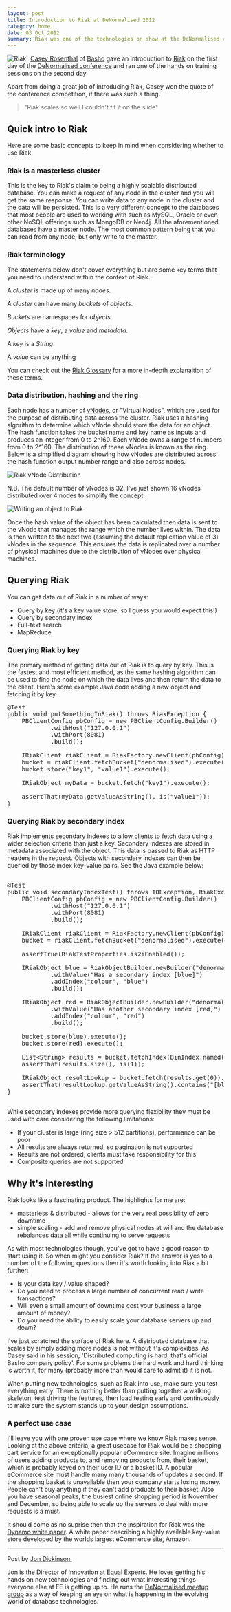 ```yaml
---
layout: post
title: Introduction to Riak at DeNormalised 2012
category: home
date: 03 Oct 2012
summary: Riak was one of the technologies on show at the DeNormalised conference last week. Riak is a distributed key value database that is built to work at huge scale.
---
```

<a href="http://basho.com/products/riak-overview/"><img src="/asset/images/riaklogo.png" title="Riak" style="float:left;padding-right:10px;"/></a>

[Casey Rosenthal](http://twitter.com/caseyrosenthal) of [Basho](http://basho.com) gave an introduction to [Riak](http://basho.com/products/riak-overview/) on the first day of the [DeNormalised conference](http://skillsmatter.com/event/java-jee/denormalised-nosql-roadshow-2012) and ran one of the hands on training sessions on the second day.

Apart from doing a great job of introducing Riak, Casey won the quote of the conference competition, if there was such a thing. 

> "Riak scales so well I couldn't fit it on the slide"

## Quick intro to Riak

Here are some basic concepts to keep in mind when considering whether to use Riak.

### Riak is a masterless cluster

This is the key to Riak's claim to being a highly scalable distributed database. You can make a request of any node in the cluster and you will get the same response. You can write data to any node in the cluster and the data will be persisted. This is a very different concept to the databases that most people are used to working with such as MySQL, Oracle or even other NoSQL offerings such as MongoDB or Neo4j. All the aforementioned databases have a master node. The most common pattern being that you can read from any node, but only write to the master.

### Riak terminology

The statements below don't cover everything but are some key terms that you need to understand within the context of Riak.

A *cluster* is made up of many *nodes*.

A *cluster* can have many *buckets* of *objects*.

*Buckets* are namespaces for *objects*.

*Objects* have a *key*, a *value* and *metadata*.

A *key* is a *String*

A *value* can be anything

You can check out the [Riak Glossary](http://wiki.basho.com/Riak-Glossary.html) for a more in-depth explanaition of these terms.

### Data distribution, hashing and the ring

Each node has a number of [vNodes](http://wiki.basho.com/Riak-Glossary.html#Vnode), or "Virtual Nodes", which are used for the purpose of distributing data across the cluster. Riak uses a hashing algorithm to determine which vNode should store the data for an object. The hash function takes the bucket name and key name as inputs and produces an integer from 0 to 2^160. Each vNode owns a range of numbers from 0 to 2^160. The distribution of these vNodes is known as the ring. Below is a simplified diagram showing how vNodes are distributed across the hash function output number range and also across nodes.

![Riak vNode Distribution](/asset/images/ring_ish.png)

N.B. The default number of vNodes is 32. I've just shown 16 vNodes distributed over 4 nodes to simplify the concept.

![Writing an object to Riak](/asset/images/ring_writing_to.png)

Once the hash value of the object has been calculated then data is sent to the vNode that manages the range which the number lives within. The data is then written to the next two (assuming the default replication value of 3) vNodes in the sequence. This ensures the data is replicated over a number of physical machines due to the distribution of vNodes over physical machines.


## Querying Riak

You can get data out of Riak in a number of ways:
* Query by key (it's a key value store, so I guess you would expect this!)
* Query by secondary index
* Full-text search
* MapReduce

### Querying Riak by key

The primary method of getting data out of Riak is to query by key. This is the fastest and most efficient method, as the same hashing algorithm can be used to find the node on which the data lives and then return the data to the client. Here's some example Java code adding a new object and fetching it by key.

<pre>
@Test
public void putSomethingInRiak() throws RiakException {
    PBClientConfig pbConfig = new PBClientConfig.Builder()
            .withHost("127.0.0.1")
            .withPort(8081)
            .build();

    IRiakClient riakClient = RiakFactory.newClient(pbConfig);
    bucket = riakClient.fetchBucket("denormalised").execute();
    bucket.store("key1", "value1").execute();

    IRiakObject myData = bucket.fetch("key1").execute();

    assertThat(myData.getValueAsString(), is("value1"));
}
</pre>

### Querying Riak by secondary index

Riak implements secondary indexes to allow clients to fetch data using a wider selection criteria than just a key. Secondary indexes are stored in metadata associated with the object. This data is passed to Riak as HTTP headers in the request. Objects with secondary indexes can then be queried by those index key-value pairs. See the Java example below:

<pre>

@Test
public void secondaryIndexTest() throws IOException, RiakException {
    PBClientConfig pbConfig = new PBClientConfig.Builder()
            .withHost("127.0.0.1")
            .withPort(8081)
            .build();

    IRiakClient riakClient = RiakFactory.newClient(pbConfig);
    bucket = riakClient.fetchBucket("denormalised").execute();

    assertTrue(RiakTestProperties.is2iEnabled());

    IRiakObject blue = RiakObjectBuilder.newBuilder("denormalised", "key1")
            .withValue("Has a secondary index [blue]")
            .addIndex("colour", "blue")
            .build();

    IRiakObject red = RiakObjectBuilder.newBuilder("denormalised", "key2")
            .withValue("Has another secondary index [red]")
            .addIndex("colour", "red")
            .build();

    bucket.store(blue).execute();
    bucket.store(red).execute();

    List&lt;String&gt; results = bucket.fetchIndex(BinIndex.named("colour")).withValue("blue").execute();
    assertThat(results.size(), is(1));

    IRiakObject resultLookup = bucket.fetch(results.get(0)).execute();
    assertThat(resultLookup.getValueAsString().contains("[blue]"), is(true));
}

</pre>

While secondary indexes provide more querying flexibility they must be used with care considering the following limitations:

* If your cluster is large (ring size > 512 partitions), performance can be poor
* All results are always returned, so pagination is not supported
* Results are not ordered, clients must take responsibility for this
* Composite queries are not supported


## Why it's interesting

Riak looks like a fascinating product. The highlights for me are:

* masterless & distributed - allows for the very real possibility of zero downtime
* simple scaling - add and remove physical nodes at will and the database rebalances data all while continuing to serve requests

As with most technologies though, you've got to have a good reason to start using it. So when might you consider Riak? If the answer is yes to a number of the following questions then it's worth looking into Riak a bit further:

* Is your data key / value shaped?
* Do you need to process a large number of concurrent read / write transactions?
* Will even a small amount of downtime cost your business a large amount of money?
* Do you need the ability to easily scale your database servers up and down?

I've just scratched the surface of Riak here. A distributed database that scales by simply adding more nodes is not without it's complexities. As Casey said in his session, 'Distributed computing is hard, that's official Basho company policy'. For some problems the hard work and hard thinking is worth it, for many (probably more than would care to admit it) it is not. 

When putting new technologies, such as Riak into use, make sure you test everything early. There is nothing better than putting together a walking skeleton, test driving the features, then load testing early and continuously to make sure the system stands up to your design assumptions. 

### A perfect use case

I'll leave you with one proven use case where we know Riak makes sense. Looking at the above criteria, a great usecase for Riak would be a shopping cart service for an exceptionally popular eCommerce site. Imagine millions of users adding products to, and removing products from, their basket, which is probably keyed on their user ID or a basket ID. A popular eCommerce site must handle many many thousands of updates a second. If the shopping basket is unavailable then your company starts losing money. People can't buy anything if they can't add products to their basket. Also you have seasonal peaks, the busiest online shopping period is November and December, so being able to scale up the servers to deal with more requests is a must. 

It should come as no suprise then that the inspiration for Riak was the [Dynamo white paper](http://www.read.seas.harvard.edu/~kohler/class/cs239-w08/decandia07dynamo.pdf). A white paper describing a highly available key-value store developed by the worlds largest eCommerce site, Amazon.

***

Post by [Jon Dickinson.](http://twitter.com/jonmdickinson)

Jon is the Director of Innovation at Equal Experts. He loves getting his hands on new technologies and finding out what interesting things everyone else at EE is getting up to. He runs the [DeNormalised meetup group](http://www.meetup.com/DeNormalised-London/) as a way of keeping an eye on what is happening in the evolving world of database technologies.

